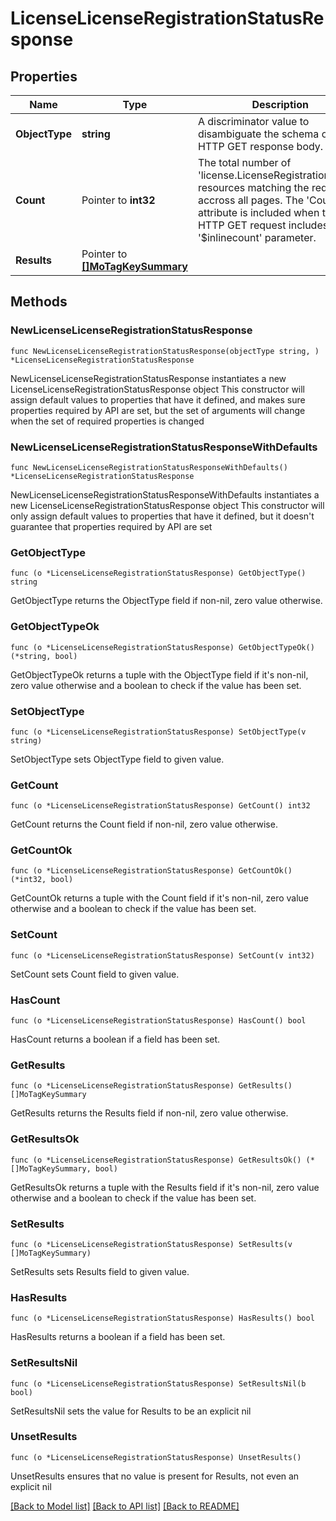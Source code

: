 # LicenseLicenseRegistrationStatusResponse

## Properties

Name | Type | Description | Notes
------------ | ------------- | ------------- | -------------
**ObjectType** | **string** | A discriminator value to disambiguate the schema of a HTTP GET response body. | 
**Count** | Pointer to **int32** | The total number of &#39;license.LicenseRegistrationStatus&#39; resources matching the request, accross all pages. The &#39;Count&#39; attribute is included when the HTTP GET request includes the &#39;$inlinecount&#39; parameter. | [optional] 
**Results** | Pointer to [**[]MoTagKeySummary**](MoTagKeySummary.md) |  | [optional] 

## Methods

### NewLicenseLicenseRegistrationStatusResponse

`func NewLicenseLicenseRegistrationStatusResponse(objectType string, ) *LicenseLicenseRegistrationStatusResponse`

NewLicenseLicenseRegistrationStatusResponse instantiates a new LicenseLicenseRegistrationStatusResponse object
This constructor will assign default values to properties that have it defined,
and makes sure properties required by API are set, but the set of arguments
will change when the set of required properties is changed

### NewLicenseLicenseRegistrationStatusResponseWithDefaults

`func NewLicenseLicenseRegistrationStatusResponseWithDefaults() *LicenseLicenseRegistrationStatusResponse`

NewLicenseLicenseRegistrationStatusResponseWithDefaults instantiates a new LicenseLicenseRegistrationStatusResponse object
This constructor will only assign default values to properties that have it defined,
but it doesn't guarantee that properties required by API are set

### GetObjectType

`func (o *LicenseLicenseRegistrationStatusResponse) GetObjectType() string`

GetObjectType returns the ObjectType field if non-nil, zero value otherwise.

### GetObjectTypeOk

`func (o *LicenseLicenseRegistrationStatusResponse) GetObjectTypeOk() (*string, bool)`

GetObjectTypeOk returns a tuple with the ObjectType field if it's non-nil, zero value otherwise
and a boolean to check if the value has been set.

### SetObjectType

`func (o *LicenseLicenseRegistrationStatusResponse) SetObjectType(v string)`

SetObjectType sets ObjectType field to given value.


### GetCount

`func (o *LicenseLicenseRegistrationStatusResponse) GetCount() int32`

GetCount returns the Count field if non-nil, zero value otherwise.

### GetCountOk

`func (o *LicenseLicenseRegistrationStatusResponse) GetCountOk() (*int32, bool)`

GetCountOk returns a tuple with the Count field if it's non-nil, zero value otherwise
and a boolean to check if the value has been set.

### SetCount

`func (o *LicenseLicenseRegistrationStatusResponse) SetCount(v int32)`

SetCount sets Count field to given value.

### HasCount

`func (o *LicenseLicenseRegistrationStatusResponse) HasCount() bool`

HasCount returns a boolean if a field has been set.

### GetResults

`func (o *LicenseLicenseRegistrationStatusResponse) GetResults() []MoTagKeySummary`

GetResults returns the Results field if non-nil, zero value otherwise.

### GetResultsOk

`func (o *LicenseLicenseRegistrationStatusResponse) GetResultsOk() (*[]MoTagKeySummary, bool)`

GetResultsOk returns a tuple with the Results field if it's non-nil, zero value otherwise
and a boolean to check if the value has been set.

### SetResults

`func (o *LicenseLicenseRegistrationStatusResponse) SetResults(v []MoTagKeySummary)`

SetResults sets Results field to given value.

### HasResults

`func (o *LicenseLicenseRegistrationStatusResponse) HasResults() bool`

HasResults returns a boolean if a field has been set.

### SetResultsNil

`func (o *LicenseLicenseRegistrationStatusResponse) SetResultsNil(b bool)`

 SetResultsNil sets the value for Results to be an explicit nil

### UnsetResults
`func (o *LicenseLicenseRegistrationStatusResponse) UnsetResults()`

UnsetResults ensures that no value is present for Results, not even an explicit nil

[[Back to Model list]](../README.md#documentation-for-models) [[Back to API list]](../README.md#documentation-for-api-endpoints) [[Back to README]](../README.md)


